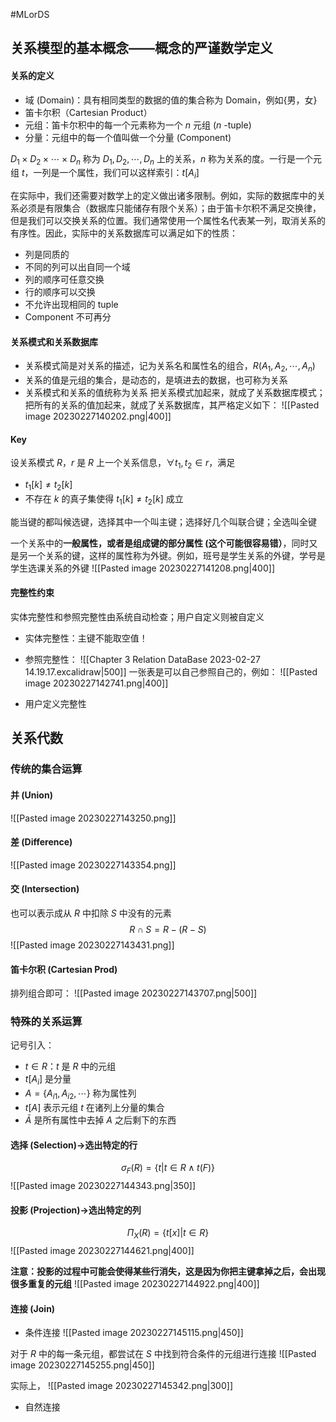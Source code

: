 #MLorDS 
## 关系模型的基本概念——概念的严谨数学定义
#### 关系的定义

- 域 (Domain)：具有相同类型的数据的值的集合称为 Domain，例如{男，女}
- 笛卡尔积（Cartesian Product）
- 元组：笛卡尔积中的每一个元素称为一个 $n$ 元组 ($n$ -tuple)
- 分量：元组中的每一个值叫做一个分量 (Component)

$D_1\times D_2\times \cdots \times D_n$ 称为 $D_1, D_2,\cdots,D_n$ 上的关系，$n$ 称为关系的度。一行是一个元组 $t$，一列是一个属性，我们可以这样索引：$t[A_i]$ 

在实际中，我们还需要对数学上的定义做出诸多限制。例如，实际的数据库中的关系必须是有限集合（数据库只能储存有限个关系）；由于笛卡尔积不满足交换律，但是我们可以交换关系的位置。我们通常使用一个属性名代表某一列，取消关系的有序性。因此，实际中的关系数据库可以满足如下的性质：
- 列是同质的
- 不同的列可以出自同一个域
- 列的顺序可任意交换
- 行的顺序可以交换
- 不允许出现相同的 tuple
- Component 不可再分

#### 关系模式和关系数据库
- 关系模式简是对关系的描述，记为关系名和属性名的组合，$R (A_1, A_2,\cdots,A_n)$
- 关系的值是元组的集合，是动态的，是填进去的数据，也可称为关系
- 关系模式和关系的值统称为关系
把关系模式加起来，就成了关系数据库模式；把所有的关系的值加起来，就成了关系数据库，其严格定义如下：
![[Pasted image 20230227140202.png|400]]

#### Key
设关系模式 $R$，$r$ 是 $R$ 上一个关系信息，$\forall t_1, t_2 \in r$，满足
- $t_1 [k]\not = t_2[k]$
- 不存在 $k$ 的真子集使得 $t_1 [k]\not = t_2[k]$ 成立

能当键的都叫候选键，选择其中一个叫主键；选择好几个叫联合键；全选叫全键

一个关系中的**一般属性，或者是组成键的部分属性 (这个可能很容易错）**，同时又是另一个关系的键，这样的属性称为外键。例如，班号是学生关系的外键，学号是学生选课关系的外键
![[Pasted image 20230227141208.png|400]]


#### 完整性约束
实体完整性和参照完整性由系统自动检查；用户自定义则被自定义
- 实体完整性：主键不能取空值！
- 参照完整性：
![[Chapter 3 Relation DataBase 2023-02-27 14.19.17.excalidraw|500]]
一张表是可以自己参照自己的，例如：
![[Pasted image 20230227142741.png|400]]

- 用户定义完整性

## 关系代数
### 传统的集合运算
#### 并 (Union)
![[Pasted image 20230227143250.png]]

#### 差 (Difference)
![[Pasted image 20230227143354.png]]

#### 交 (Intersection)
也可以表示成从 $R$ 中扣除 $S$ 中没有的元素
$$
R\cap S = R-(R-S)
$$
![[Pasted image 20230227143431.png]]

#### 笛卡尔积 (Cartesian Prod)
排列组合即可：
![[Pasted image 20230227143707.png|500]]

### 特殊的关系运算
记号引入：
- $t\in R$：$t$ 是 $R$ 中的元组
- $t[A_i]$ 是分量
- $A = \{A_{i1},A_{i2},\cdots\}$ 称为属性列
- $t[A]$ 表示元组 $t$ 在诸列上分量的集合
- $\bar A$ 是所有属性中去掉 $A$ 之后剩下的东西

#### 选择 (Selection)->选出特定的行
$$
\sigma_F(R) = \{t|t\in R \land t(F) \}
$$
![[Pasted image 20230227144343.png|350]]

#### 投影 (Projection)->选出特定的列
$$
\Pi_X(R) = \{t[x]|t \in R\}
$$
![[Pasted image 20230227144621.png|400]]

**注意：投影的过程中可能会使得某些行消失，这是因为你把主键拿掉之后，会出现很多重复的元组**
![[Pasted image 20230227144922.png|400]]

#### 连接 (Join)
- 条件连接
![[Pasted image 20230227145115.png|450]]

对于 $R$ 中的每一条元组，都尝试在 $S$ 中找到符合条件的元组进行连接
![[Pasted image 20230227145255.png|450]]

实际上，
![[Pasted image 20230227145342.png|300]]

- 自然连接

































